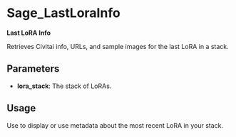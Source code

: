 # Sage_LastLoraInfo

**Last LoRA Info**

Retrieves Civitai info, URLs, and sample images for the last LoRA in a stack.

## Parameters
- **lora_stack**: The stack of LoRAs.

## Usage
Use to display or use metadata about the most recent LoRA in your stack.
